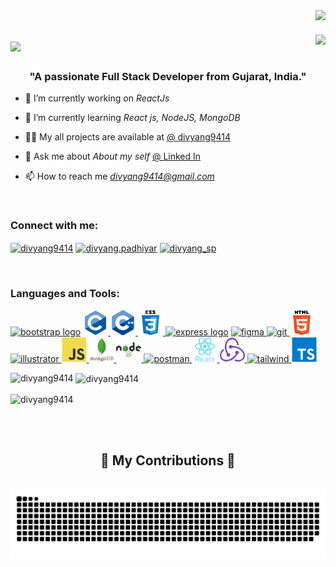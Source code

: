 <img align="right" src="https://media.licdn.com/dms/image/D4D16AQEd6zWUHFp7PA/profile-displaybackgroundimage-shrink_350_1400/0/1713877900529?e=1723075200&v=beta&t=9ZFiUkM5h1RD4PrC-FZHkgkI84ma7UVBEKo-7WS6dxg" />
   <h1 align="between">
        <img src="https://readme-typing-svg.herokuapp.com/?font=Righteous&size=35&center=true&vCenter=true&width=500&height=70&color=fbbc04&duration=4000&lines=Hi+There!+👋;+I'm+Divyang+Padhiyar..!!;" />
<img align="right" src="https://visitor-badge.laobi.icu/badge?page_id=divyang9414.divyang9414" />
    </h1>
<h3 align="center">"A passionate Full Stack Developer from Gujarat, India."</h3>

- 🔭 I’m currently working on *ReactJs*

- 🌱 I’m currently learning *React js, NodeJS, MongoDB*

- 👨‍💻 My all projects are available at <a href="https://my-portfolio-divyangs-projects.vercel.app/" target="blank">@ divyang9414</a>

- 💬 Ask me about *About my self* <a href="https://linkedin.com/in/divyang9414" target="blank">@ Linked In</a>

- 📫 How to reach me *divyang9414@gmail.com*
</br>
<h3 align="left">Connect with me:</h3>
<p align="left">
<a href="https://linkedin.com/in/divyang9414" target="blank"><img align="center" src="https://raw.githubusercontent.com/rahuldkjain/github-profile-readme-generator/master/src/images/icons/Social/linked-in-alt.svg" alt="divyang9414" height="30" width="40" /></a>
<a href="https://fb.com/divyang.padhiyar" target="blank"><img align="center" src="https://raw.githubusercontent.com/rahuldkjain/github-profile-readme-generator/master/src/images/icons/Social/facebook.svg" alt="divyang.padhiyar" height="30" width="40" /></a>
<a href="https://instagram.com/divyang_sp" target="blank"><img align="center" src="https://raw.githubusercontent.com/rahuldkjain/github-profile-readme-generator/master/src/images/icons/Social/instagram.svg" alt="divyang_sp" height="30" width="40" /></a>
</p>
</br>
<h3 align="left">Languages and Tools:</h3>
<p align="left">
   <a href="https://getbootstrap.com" target="_blank" rel="noreferrer"> <img src="https://cdn.jsdelivr.net/gh/devicons/devicon/icons/bootstrap/bootstrap-original.svg" height="40" alt="bootstrap logo"  /></a>
   <a href="https://www.cprogramming.com/" target="_blank" rel="noreferrer"> <img src="https://raw.githubusercontent.com/devicons/devicon/master/icons/c/c-original.svg" alt="c" width="40" height="40"/> </a>
   <a href="https://www.w3schools.com/cpp/" target="_blank" rel="noreferrer"> <img src="https://raw.githubusercontent.com/devicons/devicon/master/icons/cplusplus/cplusplus-original.svg" alt="cplusplus" width="40" height="40"/> </a> 
   <a href="https://www.w3schools.com/css/" target="_blank" rel="noreferrer"> <img src="https://raw.githubusercontent.com/devicons/devicon/master/icons/css3/css3-original-wordmark.svg" alt="css3" width="40" height="40"/> </a> 
   <a href="https://expressjs.com" target="_blank" rel="noreferrer"> <img src="https://skillicons.dev/icons?i=express" height="40" alt="express logo"  /></a>
   <a href="https://www.figma.com/" target="_blank" rel="noreferrer"> <img src="https://www.vectorlogo.zone/logos/figma/figma-icon.svg" alt="figma" width="40" height="40"/> </a> 
   <a href="https://git-scm.com/" target="_blank" rel="noreferrer"> <img src="https://www.vectorlogo.zone/logos/git-scm/git-scm-icon.svg" alt="git" width="40" height="40"/> </a> 
   <a href="https://www.w3.org/html/" target="_blank" rel="noreferrer"> <img src="https://raw.githubusercontent.com/devicons/devicon/master/icons/html5/html5-original-wordmark.svg" alt="html5" width="40" height="40"/> </a>
   <a href="https://www.adobe.com/in/products/illustrator.html" target="_blank" rel="noreferrer"> <img src="https://www.vectorlogo.zone/logos/adobe_illustrator/adobe_illustrator-icon.svg" alt="illustrator" width="40" height="40"/> </a>
   <a href="https://developer.mozilla.org/en-US/docs/Web/JavaScript" target="_blank" rel="noreferrer"> <img src="https://raw.githubusercontent.com/devicons/devicon/master/icons/javascript/javascript-original.svg" alt="javascript" width="40" height="40"/> </a> 
   <a href="https://www.mongodb.com/" target="_blank" rel="noreferrer"> <img src="https://raw.githubusercontent.com/devicons/devicon/master/icons/mongodb/mongodb-original-wordmark.svg" alt="mongodb" width="40" height="40"/> </a> 
   <a href="https://nodejs.org" target="_blank" rel="noreferrer"> <img src="https://raw.githubusercontent.com/devicons/devicon/master/icons/nodejs/nodejs-original-wordmark.svg" alt="nodejs" width="40" height="40"/> </a> 
   <a href="https://postman.com" target="_blank" rel="noreferrer"> <img src="https://www.vectorlogo.zone/logos/getpostman/getpostman-icon.svg" alt="postman" width="40" height="40"/> </a> 
   <a href="https://reactjs.org/" target="_blank" rel="noreferrer"> <img src="https://raw.githubusercontent.com/devicons/devicon/master/icons/react/react-original-wordmark.svg" alt="react" width="40" height="40"/> </a> 
   <a href="https://redux.js.org" target="_blank" rel="noreferrer"> <img src="https://raw.githubusercontent.com/devicons/devicon/master/icons/redux/redux-original.svg" alt="redux" width="40" height="40"/> </a> 
   <a href="https://tailwindcss.com/" target="_blank" rel="noreferrer"> <img src="https://www.vectorlogo.zone/logos/tailwindcss/tailwindcss-icon.svg" alt="tailwind" width="40" height="40"/> </a> 
   <a href="https://www.typescriptlang.org/" target="_blank" rel="noreferrer"> <img src="https://raw.githubusercontent.com/devicons/devicon/master/icons/typescript/typescript-original.svg" alt="typescript" width="40" height="40"/> </a>
</p>

<p><img align="left" src="https://github-readme-stats.vercel.app/api/top-langs?username=divyang9414&show_icons=true&locale=en&layout=compact" alt="divyang9414" /></p> 
<p>&nbsp;<img align="center" src="https://github-readme-stats.vercel.app/api?username=divyang9414&show_icons=true&locale=en" alt="divyang9414" /></p>
<p><img align="center" src="https://github-readme-streak-stats.herokuapp.com/?user=divyang9414&" alt="divyang9414" /></p>
</br>
</br>
 <div align="center">
      <h2>🐍 My Contributions 🐍</h2>
      <br>
      <img alt="snake eating my contributions" src="https://raw.githubusercontent.com/salesp07/salesp07/output/github-contribution-grid-snake.svg" />
